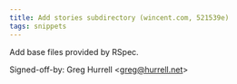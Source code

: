 ```yaml
---
title: Add stories subdirectory (wincent.com, 521539e)
tags: snippets
---
```


Add base files provided by RSpec.

Signed-off-by: Greg Hurrell &lt;greg@hurrell.net&gt;
